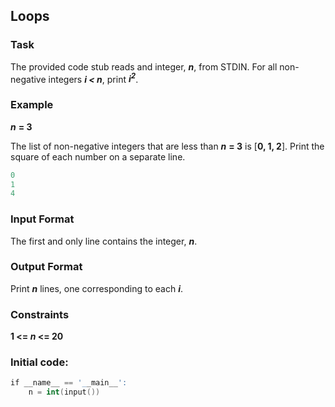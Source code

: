 ## Loops  

### Task   
The provided code stub reads and integer, _**n**_, from STDIN. For all non-negative integers _**i < n**_, print _**i<sup>2</sup>**_.   

### Example
 _**n**_ **= 3**   

The list of non-negative integers that are less than _**n**_ **= 3** is [**0, 1, 2**]. Print the square of each number on a separate line.
```s
0   
1   
4
```
### Input Format  
The first and only line contains the integer, _**n**_.  

### Output Format ###  
Print  _**n**_ lines, one corresponding to each  _**i**_.

### Constraints ###   
**1 <= _n_ <= 20**   

### Initial code: ###   
```s
if __name__ == '__main__':   
    n = int(input())  
```
